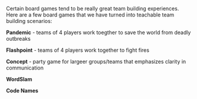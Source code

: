 Certain board games tend to be really great team building experiences. Here are a few board games that we have turned into teachable team building scenarios:



**Pandemic** - teams of 4 players work toegther to save the world from deadly outbreaks

**Flashpoint** - teams of 4 players work together to fight fires

**Concept** - party game for largeer groups/teams that emphasizes clarity in communication

**WordSlam**

**Code Names**










